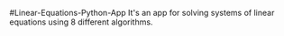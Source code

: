 #Linear-Equations-Python-App
It's an app for solving systems of linear equations using 8 different algorithms.

 
